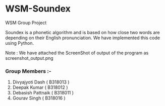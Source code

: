 # WSM-Soundex
WSM Group Project

Soundex is a phonetic algorithm and is based on how close two words are depending on their English pronunciation.
We have implemented this code using Python. 

Note : We have attached the ScreenShot of output of the program as screenshot_output.png

### Group Members :-
1. Divyajyoti Dash ( B318013 )
2. Deepak Kumar ( B318012 )
3. Debasish Pattnaik ( B318011 )
4. Gourav Singh ( B318016 )
